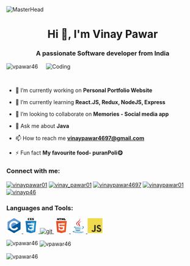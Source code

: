 ![MasterHead](https://thumbs.dreamstime.com/b/binary-code-matrix-background-wide-banner-blue-106448280.jpg)
<h1 align="center">Hi 👋, I'm Vinay Pawar</h1>
<h3 align="center">A passionate Software developer from India</h3>
<img align="right" alt="Coding" width="400" src="https://cdn.dribbble.com/users/1162077/screenshots/3848914/programmer.gif">

<p align="left"> <img src="https://komarev.com/ghpvc/?username=vpawar46&label=Profile%20views&color=0e75b6&style=flat" alt="vpawar46" /> </p>

<p align="left"> <a href="https://twitter.com/" target="blank"><img src="https://img.shields.io/twitter/follow/?logo=twitter&style=for-the-badge" alt="" /></a> </p>

- 🔭 I’m currently working on **Personal Portfolio Website**

- 🌱 I’m currently learning **React.JS, Redux, NodeJS, Express**

- 👯 I’m looking to collaborate on **Memories - Social media app**

- 💬 Ask me about **Java**

- 📫 How to reach me **vinaypawar4697@gmail.com**

- ⚡ Fun fact **My favourite food- puranPoli😋**

<h3 align="left">Connect with me:</h3>
<p align="left">
<a href="https://linkedin.com/in/vinaypawar01" target="blank"><img align="center" src="https://raw.githubusercontent.com/rahuldkjain/github-profile-readme-generator/master/src/images/icons/Social/linked-in-alt.svg" alt="vinaypawar01" height="30" width="40" /></a>
<a href="https://instagram.com/vinay_pawar01" target="blank"><img align="center" src="https://raw.githubusercontent.com/rahuldkjain/github-profile-readme-generator/master/src/images/icons/Social/instagram.svg" alt="vinay_pawar01" height="30" width="40" /></a>
<a href="https://www.hackerrank.com/vinaypawar4697" target="blank"><img align="center" src="https://raw.githubusercontent.com/rahuldkjain/github-profile-readme-generator/master/src/images/icons/Social/hackerrank.svg" alt="vinaypawar4697" height="30" width="40" /></a>
<a href="https://www.leetcode.com/vinaypawar01" target="blank"><img align="center" src="https://raw.githubusercontent.com/rahuldkjain/github-profile-readme-generator/master/src/images/icons/Social/leet-code.svg" alt="vinaypawar01" height="30" width="40" /></a>
<a href="https://auth.geeksforgeeks.org/user/vinayp46" target="blank"><img align="center" src="https://raw.githubusercontent.com/rahuldkjain/github-profile-readme-generator/master/src/images/icons/Social/geeks-for-geeks.svg" alt="vinayp46" height="30" width="40" /></a>
</p>

<h3 align="left">Languages and Tools:</h3>
<p align="left"> <a href="https://www.cprogramming.com/" target="_blank" rel="noreferrer"> <img src="https://raw.githubusercontent.com/devicons/devicon/master/icons/c/c-original.svg" alt="c" width="40" height="40"/> </a> <a href="https://www.w3schools.com/css/" target="_blank" rel="noreferrer"> <img src="https://raw.githubusercontent.com/devicons/devicon/master/icons/css3/css3-original-wordmark.svg" alt="css3" width="40" height="40"/> </a> <a href="https://git-scm.com/" target="_blank" rel="noreferrer"> <img src="https://www.vectorlogo.zone/logos/git-scm/git-scm-icon.svg" alt="git" width="40" height="40"/> </a> <a href="https://www.w3.org/html/" target="_blank" rel="noreferrer"> <img src="https://raw.githubusercontent.com/devicons/devicon/master/icons/html5/html5-original-wordmark.svg" alt="html5" width="40" height="40"/> </a> <a href="https://www.java.com" target="_blank" rel="noreferrer"> <img src="https://raw.githubusercontent.com/devicons/devicon/master/icons/java/java-original.svg" alt="java" width="40" height="40"/> </a> <a href="https://developer.mozilla.org/en-US/docs/Web/JavaScript" target="_blank" rel="noreferrer"> <img src="https://raw.githubusercontent.com/devicons/devicon/master/icons/javascript/javascript-original.svg" alt="javascript" width="40" height="40"/> </a> </p>

<p><img align="left" src="https://github-readme-stats.vercel.app/api/top-langs?username=vpawar46&show_icons=true&locale=en&layout=compact" alt="vpawar46" /></p>

<p>&nbsp;<img align="center" src="https://github-readme-stats.vercel.app/api?username=vpawar46&show_icons=true&locale=en" alt="vpawar46" /></p>

<p><img align="center" src="https://github-readme-streak-stats.herokuapp.com/?user=vpawar46&" alt="vpawar46" /></p>
